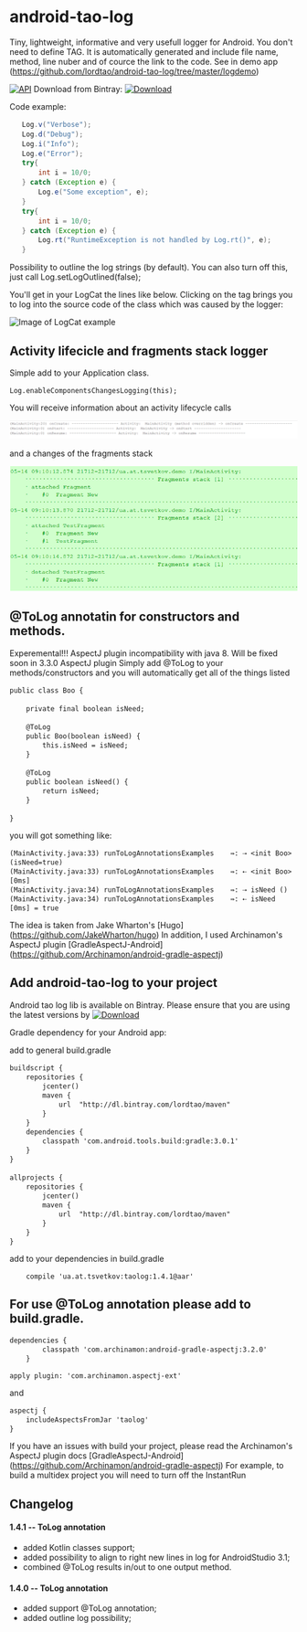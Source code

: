 android-tao-log
================

Tiny, lightweight, informative and very usefull logger for Android.
You don't need to define TAG. It is automatically generated and include file name, method, line nuber and of cource the link to the code.
See in demo app (https://github.com/lordtao/android-tao-log/tree/master/logdemo)

[![API](https://img.shields.io/badge/API-14%2B-brightgreen.svg?style=flat)](https://android-arsenal.com/api?level=14)
Download from Bintray: [ ![Download](https://api.bintray.com/packages/lordtao/maven/android-tao-log/images/download.svg) ](https://bintray.com/lordtao/maven/android-tao-log/_latestVersion)

Code example:

```java
   Log.v("Verbose");
   Log.d("Debug");
   Log.i("Info");
   Log.e("Error");
   try{
       int i = 10/0;
   } catch (Exception e) {
       Log.e("Some exception", e);
   }
   try{
       int i = 10/0;
   } catch (Exception e) {
       Log.rt("RuntimeException is not handled by Log.rt()", e);
   }
```

Possibility to outline the log strings (by default). You can also turn off this, just call Log.setLogOutlined(false);

You'll get in your LogCat the lines like below.
Clicking on the tag brings you to log into the source code of the class which was caused by the logger:

![Image of LogCat example](log_example.png)

Activity lifecicle and fragments stack logger
---------------------------------------------
Simple add to your Application class.
```
Log.enableComponentsChangesLogging(this);
```

You will receive information about an activity lifecycle calls

![Image of LogActivity example](log_activity.png)

and a changes of the fragments stack

![Image of LogFragments example](log_fragments.png)

@ToLog annotatin for constructors and methods.
--------------------------------------------------------------
Experemental!!! AspectJ plugin incompatibility with java 8. Will be fixed soon in 3.3.0 AspectJ plugin
Simply add @ToLog to your methods/constructors and you will automatically get all of the things listed

```
public class Boo {

    private final boolean isNeed;

    @ToLog
    public Boo(boolean isNeed) {
        this.isNeed = isNeed;
    }

    @ToLog
    public boolean isNeed() {
        return isNeed;
    }

}
```
you will got something like:
```
(MainActivity.java:33) runToLogAnnotationsExamples    ⇛: ⇢ <init Boo> (isNeed=true)
(MainActivity.java:33) runToLogAnnotationsExamples    ⇛: ⇠ <init Boo> [0ms]
(MainActivity.java:34) runToLogAnnotationsExamples    ⇛: ⇢ isNeed ()
(MainActivity.java:34) runToLogAnnotationsExamples    ⇛: ⇠ isNeed [0ms] = true
```

The idea is taken from Jake Wharton's [Hugo] (https://github.com/JakeWharton/hugo)
In addition, I used Archinamon's AspectJ plugin [GradleAspectJ-Android] (https://github.com/Archinamon/android-gradle-aspectj)

Add android-tao-log to your project
-----------------------------------
Android tao log lib is available on Bintray. Please ensure that you are using the latest versions by [ ![Download](https://api.bintray.com/packages/lordtao/maven/android-tao-log/images/download.svg) ](https://bintray.com/lordtao/maven/android-tao-log/_latestVersion)

Gradle dependency for your Android app:

add to general build.gradle
```
buildscript {
    repositories {
        jcenter()
        maven {
            url  "http://dl.bintray.com/lordtao/maven"
        }
    }
    dependencies {
        classpath 'com.android.tools.build:gradle:3.0.1'
    }
}

allprojects {
    repositories {
        jcenter()
        maven {
            url  "http://dl.bintray.com/lordtao/maven"
        }
    }
}
```
add to your dependencies in build.gradle
```
    compile 'ua.at.tsvetkov:taolog:1.4.1@aar'
```

For use @ToLog annotation please add to build.gradle. 
-----------------------------------------------------

```
dependencies {
        classpath 'com.archinamon:android-gradle-aspectj:3.2.0'
    }
```

```
apply plugin: 'com.archinamon.aspectj-ext'
```

and
```
aspectj {
    includeAspectsFromJar 'taolog'
}
```

If you have an issues with build your project, please read the Archinamon's AspectJ plugin docs [GradleAspectJ-Android] (https://github.com/Archinamon/android-gradle-aspectj)
For example, to build a multidex project you will need to turn off the InstantRun

Changelog
---------
#### 1.4.1 -- ToLog annotation
* added Kotlin classes support;
* added possibility to align to right new lines in log for AndroidStudio 3.1;
* combined @ToLog results in/out to one output method.

#### 1.4.0 -- ToLog annotation
* added support @ToLog annotation;
* added outline log possibility;
